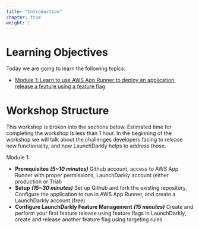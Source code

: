 ```yaml
---
title: "Introduction"
chapter: true
weight: 1
---
```


# Learning Objectives
Today we are going to learn the following topics:

- [Module 1: Learn to use AWS App Runner to deploy an application, release a feature using a feature flag](035_module_1.html)
<!-- - Module 2: (coming soon) -->

# Workshop Structure

This workshop is broken into the sections below.  Estimated time for completing the workshop is less than 1 hour. In the beginning of the workshop we will talk about the challenges developers facing to release new functionality, and how LaunchDarkly helps to address those.

Module 1:

- **Prerequisites**  ***(5~10 minutes)*** Github account, access to AWS App Runner with proper permissions, LaunchDarkly account (either production or Trial)
- **Setup** ***(15~30 minutes)*** Set up Github and fork the existing repository, Configure the application to run in AWS App Runner, and create a LaunchDarkly account (free)
- **Configure LaunchDarkly Feature Management** ***(15 minutes)*** Create and perform your first feature release using feature flags in LaunchDarkly, create and release another feature flag using targeting rules 


